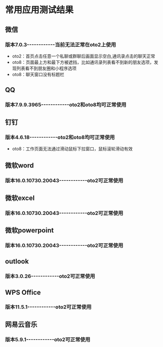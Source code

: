 # 常用应用测试结果
## 微信
### 版本7.0.3------------当前无法正常在oto2上使用
- oto2：首页点击任意一个私聊或群聊后画面显示空白,通讯录点击的聊天正常
- oto8：页面最上方和最下方被遮挡，比如通讯录列表看不到新的朋友选项，发现列表看不到朋友圈和小程序选项
- oto8：聊天窗口没有标题栏

## QQ
### 版本7.9.9.3965------------oto2和oto8均可正常使用

## 钉钉
### 版本4.6.18------------oto2和oto8均可正常使用
- oto8：工作页面无法通过滑动鼠标下拉窗口，鼠标滚轮滑动有效

## 微软word
### 版本16.0.10730.20043------------oto2可正常使用

## 微软excel
### 版本16.0.10730.20043------------oto2可正常使用

## 微软powerpoint
### 版本16.0.10730.20043------------oto2可正常使用

## outlook
### 版本3.0.26------------oto2可正常使用

## WPS Office
### 版本11.5.1------------oto2可正常使用

## 网易云音乐
### 版本5.9.1------------oto2可正常使用
